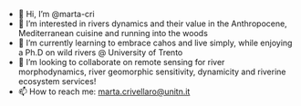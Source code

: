 - 👋 Hi, I’m @marta-cri
- 👀 I’m interested in rivers dynamics and their value in the Anthropocene, Mediterranean cuisine and running into the woods
- 🌱 I’m currently learning to embrace cahos and live simply, while enjoying a Ph.D on wild rivers @ University of Trento
- 💞️ I’m looking to collaborate on remote sensing for river morphodynamics, river geomorphic sensitivity, dynamicity and riverine ecosystem services!
- 📫 How to reach me: marta.crivellaro@unitn.it

<!---
marta-cri/marta-cri is a ✨ special ✨ repository because its `README.md` (this file) appears on your GitHub profile.
You can click the Preview link to take a look at your changes.
--->
